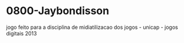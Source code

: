 # 0800-Jaybondisson
jogo feito para a disciplina de midiatilizacao dos jogos - unicap - jogos digitais 2013
